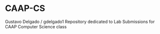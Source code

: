 # CAAP-CS
Gustavo Delgado / gdelgado1
Repository dedicated to Lab Submissions for CAAP Computer Science class

